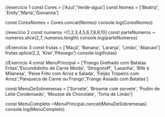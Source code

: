 //exercício 1
const Cores = ['Azul','Verde-água']
const Nomes = ['Beatriz', 'Emily','Maria','Giovanna']

const CoresNomes = Cores.concat(Nomes)
console.log(CoresNomes)



//execício 2
const numeros =[1,2,3,4,5,6,7,8,9,10]
const parteNumeros = numeros.slice(2,7, numeros.length) 
console.log(parteNumeros)

//Exercício 3
const frutas = ['Maçã', 'Banana', 'Laranja', 'Limão', 'Abacaxi']
frutas.splice(2,3, 'Kiwi','Pêssego')
console.log(frutas)



//Exercício 4
const MenuPrincipal = ['Frango Grelhado com Batatas Fritas','Escondidinho de Carne Moída',
    'Strogonoff', 'Lasanha', 'Bife à Milanesa', 'Peixe Frito com Arroz e Salada',
    'Feijão Tropeiro com Arroz','Panqueca de Carne ou Frango','Frango Assado com Batatas']

const MenuDeSobremesas = ['Sorvete', 'Brownie com sorvete', 'Pudim de Leite Condensado', 
    'Mousse de Chocolate', 'Torta de Limão']


const MenuCompleto =MenuPrincipal.concat(MenuDeSobremesas)
console.log(MenuCompleto)
